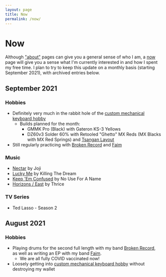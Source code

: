 ```yaml
---
layout: page
title: Now
permalink: /now/
---
```

# Now
Although ["about"](/) pages can give you a general sense of who I am, a [now](https://nownownow.com/about) page will give you a sense what I'm currently interested in and how I spent my free time. I plan to try to keep this update on a monthly basis (starting September 2021), with archived entries below.

## September 2021

### Hobbies

* Definitely very much in the rabbit hole of the [custom mechanical keyboard hobby](https://paramountkeeb.com/pages/what-are-custom-keyboards)
	+ Builds planned for the month:
		- GMMK Pro (Black) with Gateron KS-3 Yellows
		- DZ60v3 Solder 60% with Retooled "Ghetto" MX Reds (MX Blacks with MX Red Springs) and [Tsangan Layout](https://1upkeyboards.com/wp-content/uploads/2019/01/PCB-60-HS-TSA-layouts-1080x1080.jpg)
* Still regularly practicing with [Broken Record](https://brokenrecordisaband.com) and [Faim](https://faim.bandcamp.com)

### Music 
* [Nectar](https://shop.jojimusic.com/products/nectar-digital-album) by Joji 
* [Lucky Me](https://killingthedream.bandcamp.com/album/lucky-me) by Killing The Dream
* [Keep 'Em Confused](https://nouseforaname.bandcamp.com/album/keep-them-confused) by No Use For A Name 
* [Horizons / East](https://officialthrice.bandcamp.com/album/horizons-east) by Thrice

### TV Series
* Ted Lasso - Season 2

## August 2021

### Hobbies
* Playing drums for the second full length with my band [Broken Record](https://brokenrecordisaband.com), as well as writing an EP with my band [Faim](https://faim.bandcamp.com).
	+ We are all fully COVID vaccinated now!
* Loosely getting into [custom mechanical keyboard hobby](https://www.youtube.com/watch?v=xzWm40Tq4F4) without destroying my wallet


